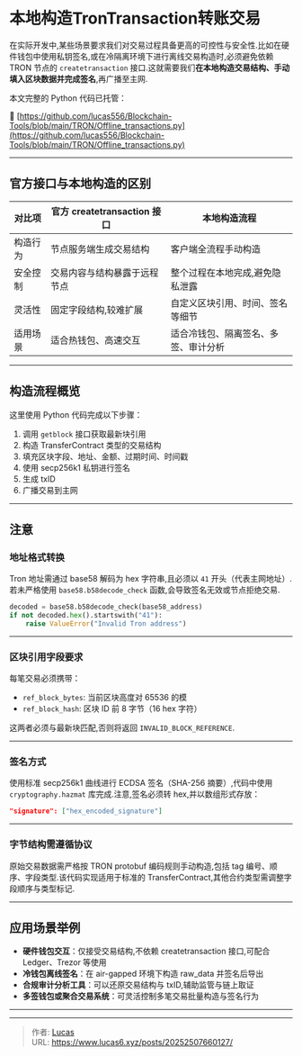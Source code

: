 # 本地构造TronTransaction转账交易


在实际开发中,某些场景要求我们对交易过程具备更高的可控性与安全性.比如在硬件钱包中使用私钥签名,或在冷隔离环境下进行离线交易构造时,必须避免依赖 TRON 节点的 `createtransaction` 接口.这就需要我们**在本地构造交易结构、手动填入区块数据并完成签名**,再广播至主网.

本文完整的 Python 代码已托管：

📎 [https://github.com/lucas556/Blockchain-Tools/blob/main/TRON/Offline_transactions.py](https://github.com/lucas556/Blockchain-Tools/blob/main/TRON/Offline_transactions.py)

---

## 官方接口与本地构造的区别

| 对比项            | 官方 createtransaction 接口            | 本地构造流程                         |
|-------------------|------------------------------------------|--------------------------------------|
| 构造行为          | 节点服务端生成交易结构                 | 客户端全流程手动构造                 |
| 安全控制          | 交易内容与结构暴露于远程节点           | 整个过程在本地完成,避免隐私泄露     |
| 灵活性            | 固定字段结构,较难扩展                 | 自定义区块引用、时间、签名等细节     |
| 适用场景          | 适合热钱包、高速交互                   | 适合冷钱包、隔离签名、多签、审计分析 |

---

## 构造流程概览

这里使用 Python 代码完成以下步骤：

1. 调用 `getblock` 接口获取最新块引用
2. 构造 TransferContract 类型的交易结构
3. 填充区块字段、地址、金额、过期时间、时间戳
4. 使用 secp256k1 私钥进行签名
5. 生成 txID
6. 广播交易到主网

---

## 注意

### 地址格式转换

Tron 地址需通过 base58 解码为 hex 字符串,且必须以 `41` 开头（代表主网地址）.若未严格使用 `base58.b58decode_check` 函数,会导致签名无效或节点拒绝交易.

```python
decoded = base58.b58decode_check(base58_address)
if not decoded.hex().startswith("41"):
    raise ValueError("Invalid Tron address")
```

---

### 区块引用字段要求

每笔交易必须携带：

- `ref_block_bytes`: 当前区块高度对 65536 的模
- `ref_block_hash`: 区块 ID 前 8 字节（16 hex 字符）

这两者必须与最新块匹配,否则将返回 `INVALID_BLOCK_REFERENCE`.

---

### 签名方式

使用标准 secp256k1 曲线进行 ECDSA 签名（SHA-256 摘要）,代码中使用 `cryptography.hazmat` 库完成.注意,签名必须转 hex,并以数组形式存放：

```json
"signature": ["hex_encoded_signature"]
```

---

### 字节结构需遵循协议

原始交易数据需严格按 TRON protobuf 编码规则手动构造,包括 tag 编号、顺序、字段类型.该代码实现适用于标准的 TransferContract,其他合约类型需调整字段顺序与类型标记.

---

## 应用场景举例

- **硬件钱包交互**：仅接受交易结构,不依赖 createtransaction 接口,可配合 Ledger、Trezor 等使用
- **冷钱包离线签名**：在 air-gapped 环境下构造 raw_data 并签名后导出
- **合规审计分析工具**：可以还原交易结构与 txID,辅助监管与链上取证
- **多签钱包或聚合交易系统**：可灵活控制多笔交易批量构造与签名行为

---



---

> 作者: [Lucas](https://lucas5.xyz)  
> URL: https://www.lucas6.xyz/posts/20252507660127/  

